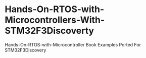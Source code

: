 # Hands-On-RTOS-with-Microcontrollers-With-STM32F3Discoverty
Hands-On-RTOS-with-Microcontroller Book Examples Ported For STM32F3Discovery
